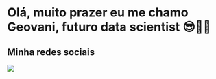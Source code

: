 <div>
  <h1>Olá, muito prazer eu me chamo Geovani, futuro data scientist 😎👨‍💻</h1>
  <h2>Minha redes sociais</h2>
  <a href="https://www.linkedin.com/in/geovani-lima-cardoso-760212158/" target="_blank"><img src="https://img.shields.io/badge/-LinkedIn-%230077B5?style=for-the-badge&logo=linkedin&logoColor=white" target="_blank"></a>
</div>
